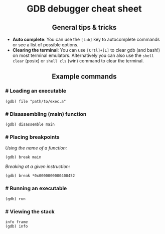 <h1 align="center">GDB debugger cheat sheet</h1>

<h2 align="center"> General tips & tricks</h2>

- **Auto complete**: You can use the `[tab]` key to autocomplete commands or see a list of possible options.
- **Clearing the terminal**: You can use `[Crtl]+[L]` to clear gdb (and bash!) on most terminal emulators. Alternatively you can also use the `shell clear` (posix) or `shell cls` (win) command to clear the terminal.

<h2 align="center"> Example commands </h2>

### # Loading an executable

```
(gdb) file "path/to/exec.a"
```

### # Disassembling (main) function

```
(gdb) disassemble main
```

### # Placing breakpoints
*Using the name of a function:*
```
(gdb) break main
```
*Breaking at a given instruction:*
```
(gdb) break *0x0000000000400452
```

### # Running an executable

```
(gdb) run
```

### # Viewing the stack
```
info frame
(gdb) info
```
